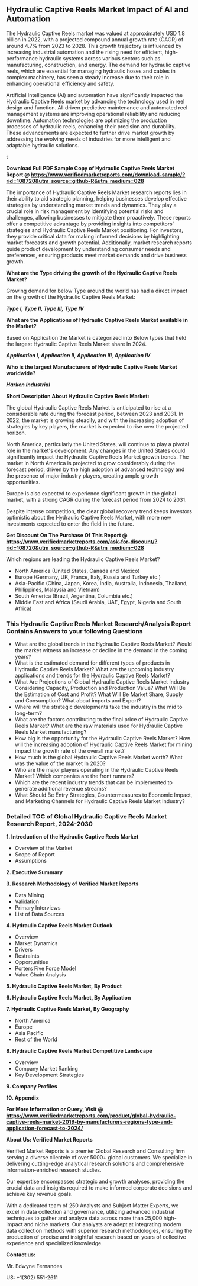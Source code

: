 <h2>Hydraulic Captive Reels Market Impact of AI and Automation</h2><p>The Hydraulic Captive Reels market was valued at approximately USD 1.8 billion in 2022, with a projected compound annual growth rate (CAGR) of around 4.7% from 2023 to 2028. This growth trajectory is influenced by increasing industrial automation and the rising need for efficient, high-performance hydraulic systems across various sectors such as manufacturing, construction, and energy. The demand for hydraulic captive reels, which are essential for managing hydraulic hoses and cables in complex machinery, has seen a steady increase due to their role in enhancing operational efficiency and safety.</p><p>Artificial Intelligence (AI) and automation have significantly impacted the Hydraulic Captive Reels market by advancing the technology used in reel design and function. AI-driven predictive maintenance and automated reel management systems are improving operational reliability and reducing downtime. Automation technologies are optimizing the production processes of hydraulic reels, enhancing their precision and durability. These advancements are expected to further drive market growth by addressing the evolving needs of industries for more intelligent and adaptable hydraulic solutions.</p>t</p><p id="" class=""><strong>Download Full PDF Sample Copy of Hydraulic Captive Reels Market Report @ <a href="https://www.verifiedmarketreports.com/download-sample/?rid=108720&utm_source=github-R&utm_medium=028" target="_blank">https://www.verifiedmarketreports.com/download-sample/?rid=108720&utm_source=github-R&utm_medium=028</a></strong></p><p>The importance of&nbsp;Hydraulic Captive Reels Market research reports lies in their ability to aid strategic planning, helping businesses develop effective strategies by understanding market trends and dynamics. They play a crucial role in risk management by identifying potential risks and challenges, allowing businesses to mitigate them proactively. These reports offer a competitive advantage by providing insights into competitors' strategies and Hydraulic Captive Reels Market positioning. For investors, they provide critical data for making informed decisions by highlighting market forecasts and growth potential. Additionally, market research reports guide product development by understanding consumer needs and preferences, ensuring products meet market demands and drive business growth.</p><p><strong>What are the&nbsp;Type driving the growth of the Hydraulic Captive Reels Market?</strong></p><p id="" class="">Growing demand for below Type around the world has had a direct impact on the growth of the Hydraulic Captive Reels Market:</p><em><strong>Type I, Type II, Type III, Type IV</strong></em></p><strong>What are the&nbsp;Applications&nbsp;of Hydraulic Captive Reels Market available in the Market?</strong></p><p id="" class="">Based on Application the Market is categorized into Below types that held the largest Hydraulic Captive Reels Market share In 2024.</p><em><strong>Application I, Application II, Application III, Application IV</strong></em></p><strong>Who is the largest Manufacturers of Hydraulic Captive Reels Market worldwide?</strong></p><p><em><strong>Harken Industrial</strong></em></p><p id="" class=""><strong>Short Description About Hydraulic Captive Reels Market:</strong></p><p>The global Hydraulic Captive Reels Market is anticipated to rise at a considerable rate during the forecast period, between 2023 and 2031. In 2022, the market is growing steadily, and with the increasing adoption of strategies by key players, the market is expected to rise over the projected horizon.</p><p>North America, particularly the United States, will continue to play a pivotal role in the market's development. Any changes in the United States could significantly impact the Hydraulic Captive Reels Market growth trends. The market in North America is projected to grow considerably during the forecast period, driven by the high adoption of advanced technology and the presence of major industry players, creating ample growth opportunities.</p><p>Europe is also expected to experience significant growth in the global market, with a strong CAGR during the forecast period from 2024 to 2031.</p><p>Despite intense competition, the clear global recovery trend keeps investors optimistic about the Hydraulic Captive Reels Market, with more new investments expected to enter the field in the future.</p><p id="" class=""><strong>Get Discount On The Purchase Of This Report @ <a href="https://www.verifiedmarketreports.com/ask-for-discount/?rid=108720&utm_source=github-R&utm_medium=028" target="_blank">https://www.verifiedmarketreports.com/ask-for-discount/?rid=108720&utm_source=github-R&utm_medium=028</a></strong></p>Which regions are leading the Hydraulic Captive Reels Market?</p><ul><li>North America (United States, Canada and Mexico)</li><li>Europe (Germany, UK, France, Italy, Russia and Turkey etc.)</li><li>Asia-Pacific (China, Japan, Korea, India, Australia, Indonesia, Thailand, Philippines, Malaysia and Vietnam)</li><li>South America (Brazil, Argentina, Columbia etc.)</li><li>Middle East and Africa (Saudi Arabia, UAE, Egypt, Nigeria and South Africa)</li></ul><h3 id="" class="">This Hydraulic Captive Reels Market Research/Analysis Report Contains Answers to your following Questions</h3><ul><li>What are the global trends in the Hydraulic Captive Reels Market? Would the market witness an increase or decline in the demand in the coming years?</li><li>What is the estimated demand for different types of products in Hydraulic Captive Reels Market? What are the upcoming industry applications and trends for the Hydraulic Captive Reels Market?</li><li>What Are Projections of Global Hydraulic Captive Reels Market Industry Considering Capacity, Production and Production Value? What Will Be the Estimation of Cost and Profit? What Will Be Market Share, Supply and Consumption? What about imports and Export?</li><li>Where will the strategic developments take the industry in the mid to long-term?</li><li>What are the factors contributing to the final price of Hydraulic Captive Reels Market? What are the raw materials used for Hydraulic Captive Reels Market manufacturing?</li><li>How big is the opportunity for the Hydraulic Captive Reels Market? How will the increasing adoption of Hydraulic Captive Reels Market for mining impact the growth rate of the overall market?</li><li>How much is the global Hydraulic Captive Reels Market worth? What was the value of the market In 2020?</li><li>Who are the major players operating in the Hydraulic Captive Reels Market? Which companies are the front runners?</li><li>Which are the recent industry trends that can be implemented to generate additional revenue streams?</li><li>What Should Be Entry Strategies, Countermeasures to Economic Impact, and Marketing Channels for Hydraulic Captive Reels Market Industry?</li></ul><h3 id="" class="">Detailed TOC of Global Hydraulic Captive Reels Market Research Report, 2024-2030</h3><p id="" class=""><strong>1. Introduction of the Hydraulic Captive Reels Market</strong></p><ul><li>Overview of the Market</li><li>Scope of Report</li><li>Assumptions</li></ul><p id="" class=""><strong>2. Executive Summary</strong></p><p id="" class=""><strong>3. Research Methodology of Verified Market Reports</strong></p><ul><li>Data Mining</li><li>Validation</li><li>Primary Interviews</li><li>List of Data Sources</li></ul><p id="" class=""><strong>4. Hydraulic Captive Reels Market Outlook</strong></p><ul><li>Overview</li><li>Market Dynamics</li><li>Drivers</li><li>Restraints</li><li>Opportunities</li><li>Porters Five Force Model</li><li>Value Chain Analysis</li></ul><p id="" class=""><strong>5. Hydraulic Captive Reels Market, By Product</strong></p><p id="" class=""><strong>6. Hydraulic Captive Reels Market, By Application</strong></p><p id="" class=""><strong>7. Hydraulic Captive Reels Market, By Geography</strong></p><ul><li>North America</li><li>Europe</li><li>Asia Pacific</li><li>Rest of the World</li></ul><p id="" class=""><strong>8. Hydraulic Captive Reels Market Competitive Landscape</strong></p><ul><li>Overview</li><li>Company Market Ranking</li><li>Key Development Strategies</li></ul><p id="" class=""><strong>9. Company Profiles</strong></p><p id="" class=""><strong>10. Appendix</strong></p><p id="" class=""><strong>For More Information or Query, Visit @ <a href="https://www.verifiedmarketreports.com/product/global-hydraulic-captive-reels-market-2019-by-manufacturers-regions-type-and-application-forecast-to-2024/" target="_blank">https://www.verifiedmarketreports.com/product/global-hydraulic-captive-reels-market-2019-by-manufacturers-regions-type-and-application-forecast-to-2024/</a></strong></p><p id="" class=""><strong>About Us: Verified Market Reports</strong></p><p id="" class="">Verified Market Reports is a premier Global Research and Consulting firm serving a diverse clientele of over 5000+ global customers. We specialize in delivering cutting-edge analytical research solutions and comprehensive information-enriched research studies.</p><p id="" class="">Our expertise encompasses strategic and growth analyses, providing the crucial data and insights required to make informed corporate decisions and achieve key revenue goals.</p><p id="" class="">With a dedicated team of 250 Analysts and Subject Matter Experts, we excel in data collection and governance, utilizing advanced industrial techniques to gather and analyze data across more than 25,000 high-impact and niche markets. Our analysts are adept at integrating modern data collection methods with superior research methodologies, ensuring the production of precise and insightful research based on years of collective experience and specialized knowledge.</p><p id="" class=""><strong>Contact us:</strong></p><p id="" class="">Mr. Edwyne Fernandes</p><p id="" class="">US: +1(302) 551-2611</p>